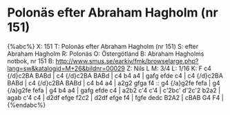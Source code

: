 # Polonäs efter Abraham Hagholm (nr 151)

{%abc%}
X: 151
T: Polonäs efter Abraham Hagholm (nr 151)
S: efter Abraham Hagholm
R: Polonäs
O: Östergötland
B: Abraham Hagholms notbok, nr 151
B: http://www.smus.se/earkiv/fmk/browselarge.php?lang=sw&katalogid=M+26&bildnr=00029
Z: Nils L
M: 3/4
L: 1/16
K: F
c4 {/d}c2BA BABd | c4 {/d}c2BA BABd | c4 b4 a4 | gafg efde c4 |
c4 {/d}c2BA BABd | c4 {/d}c2BA BABd | c4 b4 a4 | a2g2 gfga f4 ::
g4 {/a}g2fe fefa | g4 {/a}g2fe fefa | g4 b4 a4 | gafg efde c4 |
a2b2 c'4 c'4 | c'2bc' d'2c'2 b2a2 | agab c'4 c4 | d2df efge f2c2 |
d2df efge f4 | fgfe dedc B2A2 | cBAB G4 F4 |
{%endabc%}
